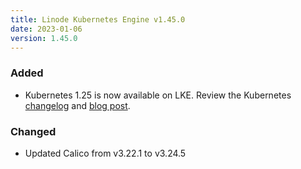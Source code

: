 ```yaml
---
title: Linode Kubernetes Engine v1.45.0
date: 2023-01-06
version: 1.45.0
---
```


### Added

- Kubernetes 1.25 is now available on LKE. Review the Kubernetes [changelog](https://github.com/kubernetes/kubernetes/blob/master/CHANGELOG/CHANGELOG-1.25.md) and [blog post](https://kubernetes.io/blog/2022/08/04/upcoming-changes-in-kubernetes-1-25/).

### Changed

- Updated Calico from v3.22.1 to v3.24.5
